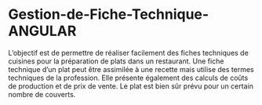 # Gestion-de-Fiche-Technique-ANGULAR
L’objectif est de permettre de réaliser facilement des fiches techniques de cuisines pour la préparation de plats dans un restaurant.  Une fiche technique d’un plat peut être assimilée à une recette mais utilise des termes techniques de la profession. Elle présente également des calculs de coûts de production et de prix de vente. Le plat est bien sûr prévu pour un certain nombre de couverts.
